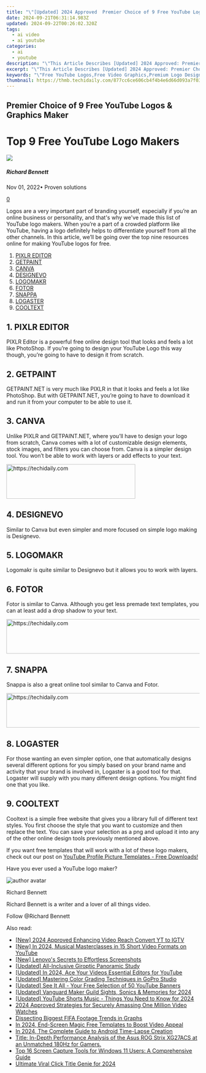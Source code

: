 ```yaml
---
title: "\"[Updated] 2024 Approved  Premier Choice of 9 Free YouTube Logos & Graphics Maker\""
date: 2024-09-21T06:31:14.983Z
updated: 2024-09-22T00:26:02.320Z
tags:
  - ai video
  - ai youtube
categories:
  - ai
  - youtube
description: "\"This Article Describes [Updated] 2024 Approved: Premier Choice of 9 Free YouTube Logos & Graphics Maker\""
excerpt: "\"This Article Describes [Updated] 2024 Approved: Premier Choice of 9 Free YouTube Logos & Graphics Maker\""
keywords: "\"Free YouTube Logos,Free Video Graphics,Premium Logo Designer,No-Cost Creative Tools,Generate YouTube Branding,Custom YouTube Graphics,Essential Design Resources\""
thumbnail: https://thmb.techidaily.com/877cc6ce606cb4f4b4e6d66d093a7f03e00e14887d19a1aafa40b745d8b4ce71.jpg
---
```


## Premier Choice of 9 Free YouTube Logos & Graphics Maker

# Top 9 Free YouTube Logo Makers
![](https://images.wondershare.com/filmora/article-images/richard-bennett.jpg)

##### Richard Bennett

 Nov 01, 2022• Proven solutions

[0](#commentsBoxSeoTemplate)

Logos are a very important part of branding yourself, especially if you’re an online business or personality, and that's why we've made this list of YouTube logo makers. When you’re a part of a crowded platform like YouTube, having a logo definitely helps to differentiate yourself from all the other channels. In this article, we’ll be going over the top nine resources online for making YouTube logos for free.

1. [PIXLR EDITOR](#pixlr)
2. [GETPAINT](#getpaint)
3. [CANVA](#canva)
4. [DESIGNEVO](#designevo)
5. [LOGOMAKR](#logomakr)
6. [FOTOR](#fotor)
7. [SNAPPA](#snappa)
8. [LOGASTER](#logaster)
9. [COOLTEXT](#cooltext)

## 1\. PIXLR EDITOR

PIXLR Editor is a powerful free online design tool that looks and feels a lot like PhotoShop. If you’re going to design your YouTube Logo this way though, you’re going to have to design it from scratch.

## 2\. GETPAINT

GETPAINT.NET is very much like PIXLR in that it looks and feels a lot like PhotoShop. But with GETPAINT.NET, you’re going to have to download it and run it from your computer to be able to use it.

## 3\. CANVA

Unlike PIXLR and GETPAINT.NET, where you’ll have to design your logo from scratch, Canva comes with a lot of customizable design elements, stock images, and filters you can choose from. Canva is a simpler design tool. You won’t be able to work with layers or add effects to your text.

<!-- affiliate ads begin -->
<a href="https://aligracehair.sjv.io/c/5597632/2135358/19272" target="_top" id="2135358">
  <img src="//a.impactradius-go.com/display-ad/19272-2135358" border="0" alt="https://techidaily.com" width="336" height="90"/>
</a>
<img height="0" width="0" src="https://aligracehair.sjv.io/i/5597632/2135358/19272" style="position:absolute;visibility:hidden;" border="0" />
<!-- affiliate ads end -->

## 4\. DESIGNEVO

Similar to Canva but even simpler and more focused on simple logo making is Designevo.

## 5\. LOGOMAKR

Logomakr is quite similar to Designevo but it allows you to work with layers.

## 6\. FOTOR

Fotor is similar to Canva. Although you get less premade text templates, you can at least add a drop shadow to your text.

<!-- affiliate ads begin -->
<a href="https://appsumo.8odi.net/c/5597632/2037334/7443" target="_top" id="2037334">
  <img src="//a.impactradius-go.com/display-ad/7443-2037334" border="0" alt="https://techidaily.com" width="728" height="90"/>
</a>
<img height="0" width="0" src="https://appsumo.8odi.net/i/5597632/2037334/7443" style="position:absolute;visibility:hidden;" border="0" />
<!-- affiliate ads end -->

## 7\. SNAPPA

Snappa is also a great online tool similar to Canva and Fotor.

<!-- affiliate ads begin -->
<a href="https://appsumo.8odi.net/c/5597632/2144299/7443" target="_top" id="2144299">
  <img src="//a.impactradius-go.com/display-ad/7443-2144299" border="0" alt="https://techidaily.com" width="728" height="90"/>
</a>
<img height="0" width="0" src="https://appsumo.8odi.net/i/5597632/2144299/7443" style="position:absolute;visibility:hidden;" border="0" />
<!-- affiliate ads end -->

## 8\. LOGASTER

For those wanting an even simpler option, one that automatically designs several different options for you simply based on your brand name and activity that your brand is involved in, Logaster is a good tool for that. Logaster will supply with you many different design options. You might find one that you like.

## 9\. COOLTEXT

Cooltext is a simple free website that gives you a library full of different text styles. You first choose the style that you want to customize and then replace the text. You can save your selection as a png and upload it into any of the other online design tools previously mentioned above.

If you want free templates that will work with a lot of these logo makers, check out our post on [YouTube Profile Picture Templates - Free Downloads!](https://www.filmora.io/community-blog/youtube-profile-picture-templates-%E2%80%93-free-downloads%21-310.html)

Have you ever used a YouTube logo maker?

![author avatar](https://images.wondershare.com/filmora/article-images/richard-bennett.jpg)

Richard Bennett

Richard Bennett is a writer and a lover of all things video.

Follow @Richard Bennett

<ins class="adsbygoogle"
     style="display:block"
     data-ad-format="autorelaxed"
     data-ad-client="ca-pub-7571918770474297"
     data-ad-slot="1223367746"></ins>

<ins class="adsbygoogle"
     style="display:block"
     data-ad-client="ca-pub-7571918770474297"
     data-ad-slot="8358498916"
     data-ad-format="auto"
     data-full-width-responsive="true"></ins>

<span class="atpl-alsoreadstyle">Also read:</span>
<div><ul>
<li><a href="https://youtube-lab.techidaily.com/024-approved-enhancing-video-reach-convert-yt-to-igtv/"><u>[New] 2024 Approved Enhancing Video Reach Convert YT to IGTV</u></a></li>
<li><a href="https://youtube-tips.techidaily.com/n-2024-musical-masterclasses-in-15-short-video-formats-on-youtube/"><u>[New] In 2024, Musical Masterclasses in 15 Short Video Formats on YouTube</u></a></li>
<li><a href="https://screen-mirroring-recording.techidaily.com/new-lenovos-secrets-to-effortless-screenshots/"><u>[New] Lenovo's Secrets to Effortless Screenshots</u></a></li>
<li><a href="https://extra-information.techidaily.com/updated-all-inclusive-giroptic-panoramic-study/"><u>[Updated] All-Inclusive Giroptic Panoramic Study</u></a></li>
<li><a href="https://youtube-blog.techidaily.com/ed-in-2024-ace-your-videos-essential-editors-for-youtube/"><u>[Updated] In 2024, Ace Your Videos Essential Editors for YouTube</u></a></li>
<li><a href="https://extra-skills.techidaily.com/updated-mastering-color-grading-techniques-in-gopro-studio/"><u>[Updated] Mastering Color Grading Techniques in GoPro Studio</u></a></li>
<li><a href="https://youtube-tips.techidaily.com/ed-see-it-all-your-free-selection-of-50-youtube-banners/"><u>[Updated] See It All - Your Free Selection of 50 YouTube Banners</u></a></li>
<li><a href="https://youtube-tips.techidaily.com/ed-vanguard-maker-guild-sights-sonics-and-memories-for-2024/"><u>[Updated] Vanguard Maker Guild Sights, Sonics & Memories for 2024</u></a></li>
<li><a href="https://youtube-tips.techidaily.com/ed-youtube-shorts-music-things-you-need-to-know-for-2024/"><u>[Updated] YouTube Shorts Music - Things You Need to Know for 2024</u></a></li>
<li><a href="https://youtube-tips.techidaily.com/approved-strategies-for-securely-amassing-one-million-video-watches/"><u>2024 Approved Strategies for Securely Amassing One Million Video Watches</u></a></li>
<li><a href="https://youtube-tips.techidaily.com/cting-biggest-fifa-footage-trends-in-graphs/"><u>Dissecting Biggest FIFA Footage Trends in Graphs</u></a></li>
<li><a href="https://youtube-tips.techidaily.com/24-end-screen-magic-free-templates-to-boost-video-appeal/"><u>In 2024, End-Screen Magic Free Templates to Boost Video Appeal</u></a></li>
<li><a href="https://some-approaches.techidaily.com/in-2024-the-complete-guide-to-android-time-lapse-creation/"><u>In 2024, The Complete Guide to Android Time-Lapse Creation</u></a></li>
<li><a href="https://hardware-tips.techidaily.com/title-in-depth-performance-analysis-of-the-asus-rog-strix-xg27acs-at-an-unmatched-180hz-for-gamers/"><u>Title: In-Depth Performance Analysis of the Asus ROG Strix XG27ACS at an Unmatched 180Hz for Gamers.</u></a></li>
<li><a href="https://blog-min.techidaily.com/top-16-screen-capture-tools-for-windows-11-users-a-comprehensive-guide/"><u>Top 16 Screen Capture Tools for Windows 11 Users: A Comprehensive Guide</u></a></li>
<li><a href="https://some-tips.techidaily.com/ultimate-viral-click-title-genie-for-2024/"><u>Ultimate Viral Click Title Genie for 2024</u></a></li>
</ul></div>

